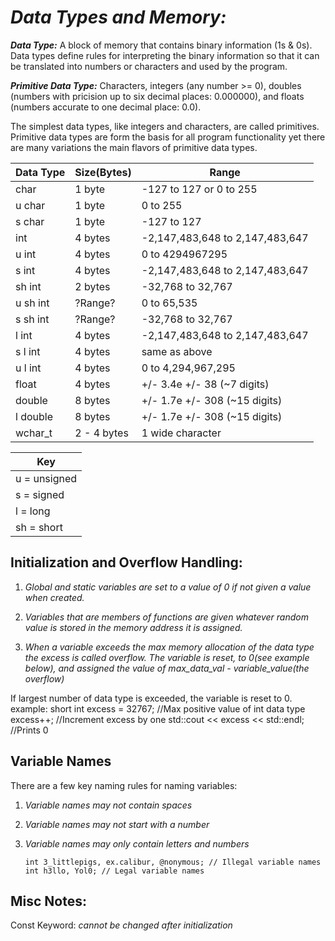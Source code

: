 # *Data Types and Memory:*

_**Data Type:**_ A block of memory that contains binary information (1s & 0s). Data types define rules for interpreting the binary information so that it can be translated into numbers or characters and used by the program.

_**Primitive Data Type:**_ Characters, integers (any number >= 0), doubles (numbers with pricision up to six decimal places: 0.000000), and floats (numbers accurate to one decimal place: 0.0). 

The simplest data types, like integers and characters, are called primitives. Primitive data types are form the basis for all program functionality yet there are many variations the main flavors of primitive data types.

| Data Type | Size(Bytes) |    Range  |
| --- | --- | --- |
|char    |   1 byte    | -127 to 127 or 0 to 255
|u char  |   1 byte    |  0 to 255
|s char  |   1 byte    | -127 to 127
|int     |   4 bytes   | -2,147,483,648 to 2,147,483,647
|u int   |   4 bytes   |  0 to 4294967295
|s int   |   4 bytes   | -2,147,483,648 to 2,147,483,647
|sh int  |   2 bytes   | -32,768 to 32,767
|u sh int|   ?Range?   |  0 to 65,535
|s sh int|   ?Range?   | -32,768 to 32,767
|l int   |   4 bytes   | -2,147,483,648 to 2,147,483,647
|s l int |   4 bytes   |  same as above
|u l int |   4 bytes   |  0 to 4,294,967,295
|float   |   4 bytes   | +/- 3.4e +/- 38 (~7 digits)
|double  |   8 bytes   | +/- 1.7e +/- 308 (~15 digits)
|l double|   8 bytes   | +/- 1.7e +/- 308 (~15 digits)
|wchar_t | 2 - 4 bytes | 1 wide character

|Key |
| ---
|u = unsigned
|s = signed
|l = long
|sh = short

## Initialization and Overflow Handling:
1. *Global and static variables are set to a value of 0 if not given a value when created.*

2. *Variables that are members of functions are given whatever random value is stored in the memory address it is assigned.*

3. *When a variable exceeds the max memory allocation of the data type the excess is called overflow. The variable is reset, to 0(see example below), and assigned the value of max_data_val - variable_value(the overflow)*

If largest number of data type is exceeded, the variable is reset to 0.
example:
short int excess = 32767; //Max positive value of int data type
excess++; //Increment excess by one
std::cout << excess << std::endl; //Prints 0

## Variable Names ##
There are a few key naming rules for naming variables:
1. *Variable names may not contain spaces*
2. *Variable names may not start with a number*
3. *Variable names may only contain letters and numbers*

      ``int 3_littlepigs, ex.calibur, @nonymous; // Illegal variable names
      int h3llo, Yol0; // Legal variable names``


## Misc Notes:
Const Keyword: *cannot be changed after initialization*

